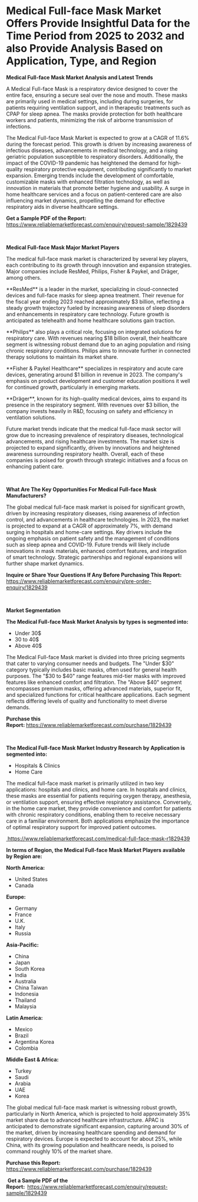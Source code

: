 <p><h1>Medical Full-face Mask Market Offers Provide Insightful Data for the Time Period from 2025 to 2032 and also Provide Analysis Based on Application, Type, and Region</h1></p><p><strong>Medical Full-face Mask Market Analysis and Latest Trends</strong></p>
<p><p>A Medical Full-face Mask is a respiratory device designed to cover the entire face, ensuring a secure seal over the nose and mouth. These masks are primarily used in medical settings, including during surgeries, for patients requiring ventilation support, and in therapeutic treatments such as CPAP for sleep apnea. The masks provide protection for both healthcare workers and patients, minimizing the risk of airborne transmission of infections.</p><p>The Medical Full-face Mask Market is expected to grow at a CAGR of 11.6% during the forecast period. This growth is driven by increasing awareness of infectious diseases, advancements in medical technology, and a rising geriatric population susceptible to respiratory disorders. Additionally, the impact of the COVID-19 pandemic has heightened the demand for high-quality respiratory protective equipment, contributing significantly to market expansion. Emerging trends include the development of comfortable, customizable masks with enhanced filtration technology, as well as innovation in materials that promote better hygiene and usability. A surge in home healthcare services and a focus on patient-centered care are also influencing market dynamics, propelling the demand for effective respiratory aids in diverse healthcare settings.</p></p>
<p><strong>Get a Sample PDF of the Report:&nbsp;</strong> <a href="https://www.reliablemarketforecast.com/enquiry/request-sample/1829439?utm_campaign=3539&utm_medium=2&utm_source=Github&utm_content=ia&utm_term=14042025&utm_id=medical-full-face-mask">https://www.reliablemarketforecast.com/enquiry/request-sample/1829439</a></p>
<p>&nbsp;</p>
<p><strong>Medical Full-face Mask Major Market Players</strong></p>
<p><p>The medical full-face mask market is characterized by several key players, each contributing to its growth through innovation and expansion strategies. Major companies include ResMed, Philips, Fisher & Paykel, and Dräger, among others.</p><p>**ResMed** is a leader in the market, specializing in cloud-connected devices and full-face masks for sleep apnea treatment. Their revenue for the fiscal year ending 2023 reached approximately $3 billion, reflecting a steady growth trajectory fueled by increasing awareness of sleep disorders and enhancements in respiratory care technology. Future growth is anticipated as telehealth and home healthcare solutions gain traction.</p><p>**Philips** also plays a critical role, focusing on integrated solutions for respiratory care. With revenues nearing $18 billion overall, their healthcare segment is witnessing robust demand due to an aging population and rising chronic respiratory conditions. Philips aims to innovate further in connected therapy solutions to maintain its market share.</p><p>**Fisher & Paykel Healthcare** specializes in respiratory and acute care devices, generating around $1 billion in revenue in 2023. The company's emphasis on product development and customer education positions it well for continued growth, particularly in emerging markets.</p><p>**Dräger**, known for its high-quality medical devices, aims to expand its presence in the respiratory segment. With revenues over $3 billion, the company invests heavily in R&D, focusing on safety and efficiency in ventilation solutions.</p><p>Future market trends indicate that the medical full-face mask sector will grow due to increasing prevalence of respiratory diseases, technological advancements, and rising healthcare investments. The market size is projected to expand significantly, driven by innovations and heightened awareness surrounding respiratory health. Overall, each of these companies is poised for growth through strategic initiatives and a focus on enhancing patient care.</p></p>
<p>&nbsp;</p>
<p><strong>What Are The Key Opportunities For Medical Full-face Mask Manufacturers?</strong></p>
<p><p>The global medical full-face mask market is poised for significant growth, driven by increasing respiratory diseases, rising awareness of infection control, and advancements in healthcare technologies. In 2023, the market is projected to expand at a CAGR of approximately 7%, with demand surging in hospitals and home-care settings. Key drivers include the ongoing emphasis on patient safety and the management of conditions such as sleep apnea and COVID-19. Future trends will likely include innovations in mask materials, enhanced comfort features, and integration of smart technology. Strategic partnerships and regional expansions will further shape market dynamics.</p></p>
<p><strong>Inquire or Share Your Questions If Any Before Purchasing This Report:</strong> <a href="https://www.reliablemarketforecast.com/enquiry/pre-order-enquiry/1829439?utm_campaign=3539&utm_medium=2&utm_source=Github&utm_content=ia&utm_term=14042025&utm_id=medical-full-face-mask">https://www.reliablemarketforecast.com/enquiry/pre-order-enquiry/1829439</a></p>
<p>&nbsp;</p>
<p><strong>Market Segmentation</strong></p>
<p><strong>The Medical Full-face Mask Market Analysis by types is segmented into:</strong></p>
<p><ul><li>Under 30$</li><li>30 to 40$</li><li>Above 40$</li></ul></p>
<p><p>The Medical Full-face Mask market is divided into three pricing segments that cater to varying consumer needs and budgets. The "Under $30" category typically includes basic masks, often used for general health purposes. The "$30 to $40" range features mid-tier masks with improved features like enhanced comfort and filtration. The "Above $40" segment encompasses premium masks, offering advanced materials, superior fit, and specialized functions for critical healthcare applications. Each segment reflects differing levels of quality and functionality to meet diverse demands.</p></p>
<p><strong>Purchase this Report:&nbsp;</strong><a href="https://www.reliablemarketforecast.com/purchase/1829439?utm_campaign=3539&utm_medium=2&utm_source=Github&utm_content=ia&utm_term=14042025&utm_id=medical-full-face-mask">https://www.reliablemarketforecast.com/purchase/1829439</a></p>
<p>&nbsp;</p>
<p><strong>The Medical Full-face Mask Market Industry Research by Application is segmented into:</strong></p>
<p><ul><li>Hospitals & Clinics</li><li>Home Care</li></ul></p>
<p><p>The medical full-face mask market is primarily utilized in two key applications: hospitals and clinics, and home care. In hospitals and clinics, these masks are essential for patients requiring oxygen therapy, anesthesia, or ventilation support, ensuring effective respiratory assistance. Conversely, in the home care market, they provide convenience and comfort for patients with chronic respiratory conditions, enabling them to receive necessary care in a familiar environment. Both applications emphasize the importance of optimal respiratory support for improved patient outcomes.</p></p>
<p><a href="https://www.reliablemarketforecast.com/medical-full-face-mask-r1829439?utm_campaign=3539&utm_medium=2&utm_source=Github&utm_content=ia&utm_term=14042025&utm_id=medical-full-face-mask">&nbsp;https://www.reliablemarketforecast.com/medical-full-face-mask-r1829439</a></p>
<p><strong>In terms of Region, the Medical Full-face Mask Market Players available by Region are:</strong></p>
<p>
    <p> <strong> North America: </strong>
        <ul>
            <li>United States</li>
            <li>Canada</li>
        </ul>
        </p> 
    <p> <strong> Europe: </strong>
        <ul>
            <li>Germany</li>
            <li>France</li>
            <li>U.K.</li>
            <li>Italy</li>
            <li>Russia</li>
        </ul>
        </p> 
    <p> <strong> Asia-Pacific: </strong>
        <ul>
            <li>China</li>
            <li>Japan</li>
            <li>South Korea</li>
            <li>India</li>
            <li>Australia</li>
            <li>China Taiwan</li>
            <li>Indonesia</li>
            <li>Thailand</li>
            <li>Malaysia</li>
        </ul>
        </p> 
    <p> <strong> Latin America: </strong>
        <ul>
            <li>Mexico</li>
            <li>Brazil</li>
            <li>Argentina Korea</li>
            <li>Colombia</li>
        </ul>
        </p> 
    <p> <strong> Middle East & Africa: </strong>
        <ul>
            <li>Turkey</li>
            <li>Saudi</li>
            <li>Arabia</li>
            <li>UAE</li>
            <li>Korea</li>
        </ul>
    </p>
    </p>
<p><p>The global medical full-face mask market is witnessing robust growth, particularly in North America, which is projected to hold approximately 35% market share due to advanced healthcare infrastructure. APAC is anticipated to demonstrate significant expansion, capturing around 30% of the market, driven by increasing healthcare spending and demand for respiratory devices. Europe is expected to account for about 25%, while China, with its growing population and healthcare needs, is poised to command roughly 10% of the market share.</p></p>
<p><strong>Purchase this Report: </strong><a href="https://www.reliablemarketforecast.com/purchase/1829439?utm_campaign=3539&utm_medium=2&utm_source=Github&utm_content=ia&utm_term=14042025&utm_id=medical-full-face-mask">https://www.reliablemarketforecast.com/purchase/1829439</a></p>
<p>&nbsp;<strong>Get a Sample PDF of the Report:&nbsp;&nbsp;</strong><a href="https://www.reliablemarketforecast.com/enquiry/request-sample/1829439?utm_campaign=3539&utm_medium=2&utm_source=Github&utm_content=ia&utm_term=14042025&utm_id=medical-full-face-mask">https://www.reliablemarketforecast.com/enquiry/request-sample/1829439</a></p>
<p><strong></strong></p>
<p><p></p><p></p><p></p></p>